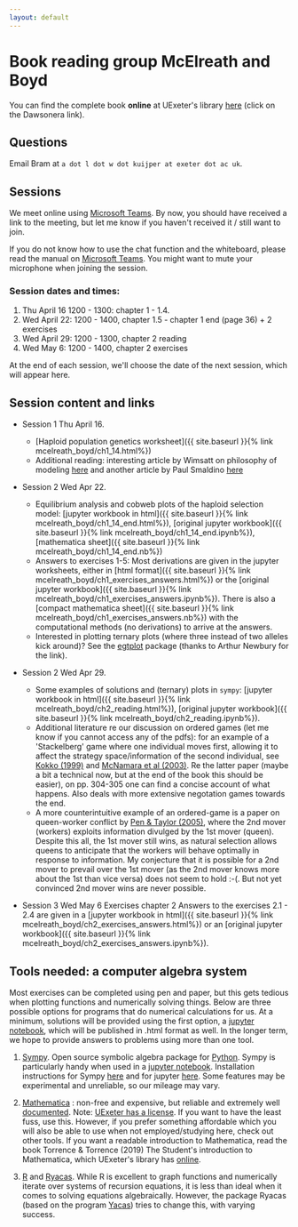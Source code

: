 ```yaml
---
layout: default
---
```


# Book reading group McElreath and Boyd 
You can find the complete book **online** at UExeter's library [here](http://encore.exeter.ac.uk/iii/encore/record/C__Rb3552240?lang=eng) (click on the Dawsonera link).

## Questions
Email Bram at `a dot l dot w dot kuijper at exeter dot ac uk`.

## Sessions
We meet online using [Microsoft Teams](https://products.office.com/en-gb/microsoft-teams/download-app). By now, you should have received a link to the meeting, but let me know if you haven't received it / still want to join.

If you do not know how to use the chat function and the whiteboard, please read the manual on [Microsoft Teams](https://www.exeter.ac.uk/it/teams/). You might want to mute your microphone when joining the session. 



### Session dates and times:
1. Thu April 16 1200 - 1300: chapter 1 - 1.4. 
2. Wed April 22: 1200 - 1400, chapter 1.5 - chapter 1 end (page 36) + 2 exercises
3. Wed April 29: 1200 - 1300, chapter 2 reading
4. Wed May 6: 1200 - 1400, chapter 2 exercises

At the end of each session, we'll choose the date of the next session, which will appear here.


## Session content and links
* Session 1 Thu April 16. 
    - [Haploid population genetics worksheet]({{ site.baseurl }}{% link mcelreath_boyd/ch1_14.html%})
    - Additional reading: interesting article by Wimsatt on philosophy of modeling [here](http://mechanism.ucsd.edu/teaching/models/Wimsatt.falsemodels.pdf) and another article by Paul Smaldino [here](http://smaldino.com/wp/wp-content/uploads/2017/01/Smaldino2017-ModelsAreStupid.pdf)

* Session 2 Wed Apr 22.
    - Equilibrium analysis and cobweb plots of the haploid selection model: [jupyter workbook in html]({{ site.baseurl }}{% link mcelreath_boyd/ch1_14_end.html%}), [original jupyter workbook]({{ site.baseurl }}{% link mcelreath_boyd/ch1_14_end.ipynb%}), [mathematica sheet]({{ site.baseurl }}{% link mcelreath_boyd/ch1_14_end.nb%})
    - Answers to exercises 1-5: Most derivations are given in the jupyter worksheets, either in [html format]({{ site.baseurl }}{% link mcelreath_boyd/ch1_exercises_answers.html%}) or the [original jupyter workbook]({{ site.baseurl }}{% link mcelreath_boyd/ch1_exercises_answers.ipynb%}). There is also a  [compact mathematica sheet]({{ site.baseurl }}{% link mcelreath_boyd/ch1_exercises_answers.nb%}) with the computational methods (no derivations) to arrive at the answers.
    - Interested in plotting ternary plots (where three instead of two alleles kick around)? See the [egtplot](https://github.com/mirzaevinom/egtplot) package (thanks to Arthur Newbury for the link).

* Session 2 Wed Apr 29.
    - Some examples of solutions and (ternary) plots in `sympy`: [jupyter workbook in html]({{ site.baseurl }}{% link mcelreath_boyd/ch2_reading.html%}), [original jupyter workbook]({{ site.baseurl }}{% link mcelreath_boyd/ch2_reading.ipynb%}). 
    - Additional literature re our discussion on ordered games (let me know if you cannot access any of the pdfs): for an example of a 'Stackelberg' game where one individual moves first, allowing it to affect the strategy space/information of the second individual, see [Kokko (1999)](https://doi.org/10.1046/j.1461-0248.1999.00075.x) and [McNamara et al (2003)](https://doi.org/10.1093/beheco/14.3.301). Re the latter paper (maybe a bit a technical now, but at the end of the book this should be easier), on pp. 304-305 one can find a concise account of what happens. Also deals with more extensive negotation games towards the end. 
    - A more counterintuitive example of an ordered-game is a paper on queen-worker conflict by [Pen & Taylor (2005)](https://royalsocietypublishing.org/doi/full/10.1098/rspb.2005.3234), where the 2nd mover (workers) exploits information divulged by the 1st mover (queen). Despite this all, the 1st mover still wins, as natural selection allows queens to anticipate that the workers will behave optimally in response to information. My conjecture that it is possible for a 2nd mover to prevail over the 1st mover (as the 2nd mover knows more about the 1st than vice versa) does not seem to hold :-(. But not yet convinced 2nd mover wins are never possible. 
* Session 3 Wed May 6 Exercises chapter 2
Answers to the exercises 2.1 - 2.4 are given in a 
[jupyter workbook in html]({{ site.baseurl }}{% link mcelreath_boyd/ch2_exercises_answers.html%}) or an [original jupyter workbook]({{ site.baseurl }}{% link mcelreath_boyd/ch2_exercises_answers.ipynb%}).

## Tools needed: a computer algebra system
Most exercises can be completed using pen and paper, but this gets tedious when plotting functions and numerically solving things. Below are three possible options for programs that do numerical calculations for us. At a minimum, solutions will be provided using the first option, a [jupyter notebook](https://jupyter.org/), which will be published in .html format as well. In the longer term, we hope to provide answers to problems using more than one tool.

1. [Sympy](https://www.sympy.org/en/index.html). Open source symbolic algebra package for [Python](https://www.python.org/). Sympy is particularly handy when used in a [jupyter notebook](https://jupyter.org/). Installation instructions for Sympy [here](https://docs.sympy.org/latest/install.html) and for jupyter [here](https://jupyter.readthedocs.io/en/latest/install.html). Some features may be experimental and unreliable, so our mileage may vary. 

2. [Mathematica](https://www.wolfram.com/mathematica/) : non-free and expensive, but reliable and extremely well [documented](https://reference.wolfram.com/language/). Note: [UExeter has a license](https://www.exeter.ac.uk/it/new/softwarecatalogue/mathematica/). If you want to have the least fuss, use this. However, if you prefer something affordable which you will also be able to use when not employed/studying here, check out other tools. If you want a readable introduction to Mathematica, read the book Torrence & Torrence (2019) The Student's introduction to Mathematica, which UExeter's library has [online](http://encore.exeter.ac.uk/iii/encore/record/C__Rb4003689?lang=eng).

3. [R](https://cran.r-project.org/) and [Ryacas](https://cran.r-project.org/web/packages/Ryacas/index.html). While R is excellent to graph functions and numerically iterate over systems of recursion equations, it is less than ideal when it comes to solving equations algebraically. However, the package Ryacas (based on the program [Yacas](http://www.yacas.org)) tries to change this, with varying success. 


